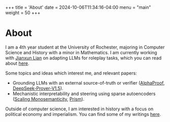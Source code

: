 +++
title = 'About'
date = 2024-10-06T11:34:16-04:00
menu = "main"
weight = 50
+++
# About
I am a 4th year student at the University of Rochester, majoring in Computer Science and History with a minor in Mathematics. I am currently working with [Jianxun Lian](https://www.microsoft.com/en-us/research/people/jialia) on adapting LLMs for roleplay tasks, which you can read about [here](/posts/low-param-soft-prompt/).

Some topics and ideas which interest me, and relevant papers:
 - Grounding LLMs with an external source-of-truth or verifier ([AlphaProof](https://deepmind.google/discover/blog/ai-solves-imo-problems-at-silver-medal-level/), [DeepSeek-Prover-V1.5](https://arxiv.org/pdf/2408.08152)).
 - Mechanistic interpretability and steering using sparse autoencoders ([Scaling Monosemanticity](https://transformer-circuits.pub/2024/scaling-monosemanticity/index.html), [Prism](https://thesephist.com/posts/prism/)).

 Outside of computer science, I am interested in history with a focus on political economy and imperialism. You can find some of my writings [here](/categories/history).